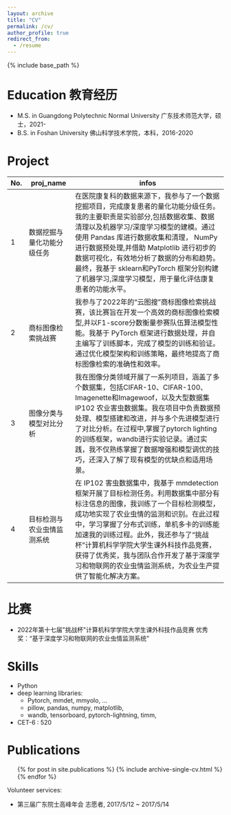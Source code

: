 ```yaml
---
layout: archive
title: "CV"
permalink: /cv/
author_profile: true
redirect_from:
  - /resume
---
```


{% include base_path %}

Education 教育经历
======
* M.S. in Guangdong Polytechnic Normal University 广东技术师范大学，硕士，2021-
* B.S. in Foshan University  佛山科学技术学院，本科，2016-2020

Project
===
|No.|proj_name|infos|
|--|--|--|
|1|数据挖掘与量化功能分级任务|在医院康复科的数据来源下，我参与了一个数据挖掘项目，完成康复患者的量化功能分级任务。我的主要职责是实验部分,包括数据收集、数据清理以及机器学习/深度学习模型的建模。通过使用 Pandas 库进行数据收集和清理， NumPy 进行数据预处理,并借助 Matplotlib 进行初步的数据可视化，有效地分析了数据的分布和趋势。最终，我基于 sklearn和PyTorch 框架分别构建了机器学习,深度学习模型，用于量化评估康复患者的功能水平。|
|2|商标图像检索挑战赛|我参与了2022年的“云图搜”商标图像检索挑战赛，该比赛旨在开发一个高效的商标图像检索模型,并以F1-score分数衡量参赛队伍算法模型性能。我基于 PyTorch 框架进行数据处理，并自主编写了训练脚本，完成了模型的训练和验证。通过优化模型架构和训练策略，最终地提高了商标图像检索的准确性和效率。|
|3|图像分类与模型对比分析|我在图像分类领域开展了一系列项目，涵盖了多个数据集，包括CIFAR-10、CIFAR-100、Imagenette和Imagewoof，以及大型数据集 IP102 农业害虫数据集。我在项目中负责数据预处理、模型搭建和改进，并与多个先进模型进行了对比分析。在过程中,掌握了pytorch lighting的训练框架，wandb进行实验记录。通过实践，我不仅熟练掌握了数据增强和模型调优的技巧，还深入了解了现有模型的优缺点和适用场景。|
|4|目标检测与农业虫情监测系统|在 IP102 害虫数据集中，我基于 mmdetection 框架开展了目标检测任务。利用数据集中部分有标注信息的图像，我训练了一个目标检测模型，成功地实现了农业虫情的监测和识别。在此过程中，学习掌握了分布式训练，单机多卡的训练能加速我的训练过程。此外，我还参与了“挑战杯”计算机科学学院大学生课外科技作品竞赛，获得了优秀奖，我与团队合作开发了基于深度学习和物联网的农业虫情监测系统，为农业生产提供了智能化解决方案。|


比赛
======
* 2022年第十七届"挑战杯"计算机科学学院大学生课外科技作品竞赛 优秀奖：“基于深度学习和物联网的农业虫情监测系统”

Skills
======
* Python
* deep learning libraries: 
  * Pytorch, mmdet, mmyolo, ...
  * pillow, pandas, numpy, matplotlib, 
  * wandb, tensorboard, pytorch-lightning, timm, 
* CET-6 : 520

Publications
======

  <ul>{% for post in site.publications %}
    {% include archive-single-cv.html %}
  {% endfor %}</ul>

Volunteer services:
* 第三届广东院士高峰年会 志愿者, 2017/5/12 ~ 2017/5/14

<!--

Talks
======

  <ul>{% for post in site.talks %}
    {% include archive-single-talk-cv.html %}
  {% endfor %}</ul>
# Teaching

  <ul>{% for post in site.teaching %}
    {% include archive-single-cv.html %}
  {% endfor %}</ul>


Service and leadership
======
* Currently signed in to 43 different slack teams

Work experience
======



-->